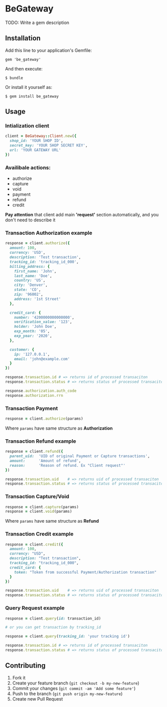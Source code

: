 # BeGateway

TODO: Write a gem description

## Installation

Add this line to your application's Gemfile:

    gem 'be_gateway'

And then execute:

    $ bundle

Or install it yourself as:

    $ gem install be_gateway

## Usage

### Intialization client

``` ruby
client = BeGateway::Client.new({
  shop_id: 'YOUR SHOP ID',
  secret_key: 'YOUR SHOP SECRET KEY',
  url: 'YOUR GATEWAY URL'
})
```

### Availibale actions:
* authorize
* capture
* void
* payment
* refund
* credit

**Pay attention** that client add main **'request'** section automatically, and you don't need to describe it

### Transaction Authorization example

``` ruby
response = client.authorize({
  amount: 100,
  currency: 'USD',
  description: 'Test transaction',
  tracking_id: 'tracking_id_000',
  billing_address: {
    first_name: 'John',
    last_name: 'Doe',
    country: 'US',
    city: 'Denver',
    state: 'CO',
    zip: '96002',
    address: '1st Street'
  },

  credit_card: {
    number: '4200000000000000',
    verification_value: '123',
    holder: 'John Doe',
    exp_month: '05',
    exp_year: '2020',
  },

  customer: {
    ip: '127.0.0.1',
    email: 'john@example.com'
  }
})

response.transaction.id # => returns id of processed transaciton
response.transaction.status # => returns status of processed transaciton

response.authorization.auth_code
response.authorization.rrn
```

### Transaction Payment

``` ruby
response = client.authorize(params)
```
Where `params` have same structure as **Authorization**

### Transaction Refund example

``` ruby
response = client.refund({
  parent_uid:  'UID of original Payment or Capture transactions',
  amount:      'Amount of refund',
  reason:      'Reason of refund. Ex "Client request"'
})

response.transaction.uid    # => returns uid of processed transaciton
response.transaction.status # => returns status of processed transaciton
```

### Transaction Capture/Void

``` ruby
response = client.capture(params)
response = client.void(params)
```
Where `params` have same structure as **Refund**

### Transaction Credit example

``` ruby
response = client.credit({
  amount: 100,
  currency: "USD",
  description: "Test transaction",
  tracking_id: "tracking_id_000",
  credit_card: {
    token: "Token from successful Payment/Authorization transaction"
  }
})

response.transaction.uid    # => returns uid of processed transaciton
response.transaction.status # => returns status of processed transaciton
```

### Query Request example

``` ruby
response = client.query(id: transaction_id)

# or you can get transaction by tracking_id

response = client.query(tracking_id: 'your tracking id')

response.transaction.id # => returns id of processed transaciton
response.transaction.status # => returns status of processed transaciton
```

## Contributing

1. Fork it
2. Create your feature branch (`git checkout -b my-new-feature`)
3. Commit your changes (`git commit -am 'Add some feature'`)
4. Push to the branch (`git push origin my-new-feature`)
5. Create new Pull Request
